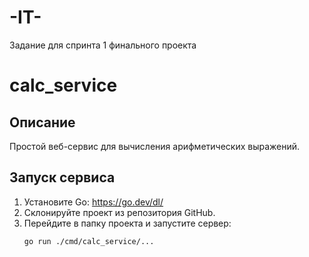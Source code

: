 # -IT-
Задание для спринта 1 финального проекта
# calc_service

## Описание
Простой веб-сервис для вычисления арифметических выражений.

## Запуск сервиса
1. Установите Go: https://go.dev/dl/
2. Склонируйте проект из репозитория GitHub.
3. Перейдите в папку проекта и запустите сервер:
   ```bash
   go run ./cmd/calc_service/...
